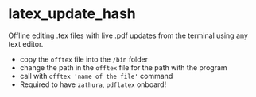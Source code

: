 # latex_update_hash
Offline editing .tex files with live .pdf updates from the terminal using any text editor.

- copy the `offtex` file into the `/bin` folder
- change the path in the `offtex` file for the path with the program
- call with `offtex 'name of the file'` command
- Required to have `zathura`, `pdflatex` onboard!
